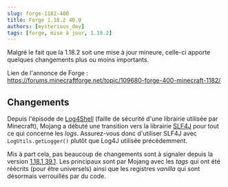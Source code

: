 ```yaml
---
slug: forge-1182-400
title: Forge 1.18.2 40.0
authors: [mysterious_dev]
tags: [forge, mise à jour, 1.18.2]
---
```


Malgré le fait que la 1.18.2 soit une mise à jour mineure, celle-ci apporte quelques changements plus ou moins importants.

<!--truncate-->

Lien de l'annonce de Forge : https://forums.minecraftforge.net/topic/109680-forge-400-minecraft-1182/

## Changements

Depuis l'épisode de [Log4Shell](https://www.minecraft.net/fr-fr/article/important-message--security-vulnerability-java-edition) (faille de sécurité d'une librairie utilisée par Minecraft), Mojang a débuté une transition vers la librairie [SLF4J](https://www.slf4j.org/) pour tout ce qui concerne les _logs_. Assurez-vous donc d'utiliser SLF4J avec `LogUtils.getLogger()` plutôt que Log4J utilisée précédemment.

Mis à part cela, pas beaucoup de changements sont à signaler depuis la version [1.18.1 39.1](forge-1181-391).
Les principaux sont par Mojang avec les _tags_ qui ont été réécrits (pour être universels) ainsi que les registres _vanilla_ qui sont désormais verrouillés par du code.
